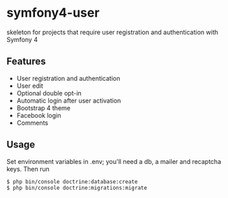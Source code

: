 # symfony4-user
skeleton for projects that require user registration and authentication with Symfony 4

## Features

* User registration and authentication
* User edit
* Optional double opt-in
* Automatic login after user activation
* Bootstrap 4 theme
* Facebook login
* Comments 

## Usage

Set environment variables in .env; you'll need a db, a mailer and recaptcha keys. Then run

	$ php bin/console doctrine:database:create
	$ php bin/console doctrine:migrations:migrate
